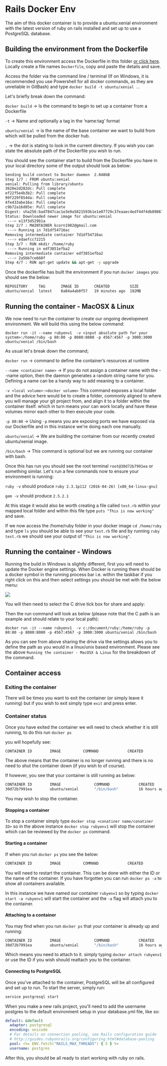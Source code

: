 # Rails Docker Env

The aim of this docker container is to provide a ubuntu:xenial environment with the latest version of ruby on rails installed and set up to use a PostgreSQL database.

## Building the environment from the Dockerfile

To create this environment access the Dockerfile in this folder [or click here](https://github.com/spartaglobal/Docker_Playground/blob/master/Environments/Programming_Languages/Ruby/Dockerfile). Locally create a file names `Dockerfile`, copy and paste the details and save.

Access the folder via the command line / terminal (If on Windows, it is recommended you use Powershell for all docker commands, as they are unreliable in GitBash) and type `docker build -t ubuntu/xenial .`.

Let's briefly break down the command:

`docker build` -> Is the command to begin to set up a container from a Dockerfile

`-t` -> Name and optionally a tag in the ‘name:tag’ format

`ubuntu/xenial` -> is the name of the base container we want to build from which will be pulled from the docker hub.

`.` -> the dot is stating to look in the current directory. If you wish you can state the absolute path of the Dockerfile you wish to run.

You should see the container start to build from the Dockerfile you have in your local directory some of the output should look as below:

```bash
Sending build context to Docker daemon  2.048kB
Step 1/7 : FROM ubuntu:xenial
xenial: Pulling from library/ubuntu
3620e2d282dc: Pull complete
ef22f5e4b3b2: Pull complete
99f229f854da: Pull complete
4fe433abe16a: Pull complete
c9b72a16d85e: Pull complete
Digest: sha256:bad7847cac1e3e9a5821593b1e1e07729c37eaaec4edf44f4db89867212e61e5
Status: Downloaded newer image for ubuntu:xenial
 ---> e13f3d529b1a
Step 2/7 : MAINTAINER kcorn1982@gmail.com
 ---> Running in 7d1df54716ac
Removing intermediate container 7d1df54716ac
 ---> edaefcc72215
Step 3/7 : RUN mkdir /home/ruby
 ---> Running in edf3851efba2
Removing intermediate container edf3851efba2
 ---> 2a5bb7ce660f
Step 4/7 : RUN apt-get update && apt-get -y upgrade
```

Once the dockerfile has built the environment if you run `docker images` you should see the below:

```bash
REPOSITORY     TAG       IMAGE ID       CREATED         SIZE
ubuntu/xenial  latest    8a84a4ab0f57   19 minutes ago  192MB
```

## Running the container - MacOSX & Linux
We now need to run the container to create our ongoing development environment. We will build this using the below command:


`docker run -it --name rubyenv1  -v <input absolute path for your system>:/home/ruby -p 80:80 -p 8080:8080 -p 4567:4567 -p 3000:3000 ubuntu/xenial /bin/bash`

As usual let's break down the command;

`docker run` -> command to define the container’s resources at runtime

`--name <container name>` -> If you do not assign a container name with the --name option, then the daemon generates a random string name for you. Defining a name can be a handy way to add meaning to a container.

`-v <local volume>:<docker volume>` This command exposes a local folder and the advice here would be to create a folder, commonly aligned to where you will manage your git project from, and align it to a folder within the container itself. which in turn means your can work locally and have these volumes mirror each other to then execute your code.

`-p 80:80` -> Using `-p` means you are exposing ports we have exposed via our Dockerfile and in this instance we're doing each one manually.

`ubuntu/xenial` -> We are building the container from our recently created ubuntu/xenial image.

`/bin/bash` -> This command is optional but we are running our container with bash.

Once this has run you should see the root terminal `root@30d72b7991ea` or something similar. Let's run a few commands now to ensure your environment is running:

`ruby -v` should produce  `ruby 2.3.1p112 (2016-04-26) [x86_64-linux-gnu]`

`gem -v` should produce `2.5.2.1`

At this stage it would also be worth creating a file called `test.rb` within your mapped local folder and within this file type `puts "This is now working"` and save.

If we now access the /home/ruby folder in your docker image `cd /home/ruby` and type `ls` you should be able to see your `test.rb` file and by running `ruby test.rb` we should see your output of `"This is now working"`.

## Running the container - Windows

Running the build in Windows is slightly different, first you will need to update the Docker engine settings. When Docker is running there should be a docker symbol in the running process bar i.e. within the taskbar if you right click on this and then select settings you should be met with the below menu:

![](images/Docker_Settings.PNG)

You will then need to select the C drive tick box for share and apply:

Then the run command will look as below (please note that the C path is an example and should relate to your local path):

`docker run -it --name rubyenv1  -v c:/document/ruby:/home/ruby -p 80:80 -p 8080:8080 -p 4567:4567 -p 3000:3000 ubuntu/xenial /bin/bash`

As you can see from above sharing the drive via the settings allows you to define the path as you would in a linux/unix based environment. Please see the above `Running the container - MacOSX & Linux` for the breakdown of the command.

## Container access

### Exiting the container
There will be times you want to exit the container (or simply leave it running) but if you wish to exit simply type `exit` and press enter.

### Container status

Once you have exited the container we will need to check whether it is still running, to do this run `docker ps`

you will hopefully see:

```bash
CONTAINER ID        IMAGE          COMMAND             CREATED             STATUS              PORTS         NAMES
```

The above means that the container is no longer running and there is no need to shut the container down (if you wish to of course).

If however, you see that your container is still running as below:
```bash
CONTAINER ID        IMAGE               COMMAND             CREATED             STATUS              PORTS                                                                NAMES
30d72b7991ea        ubuntu/xenial       "/bin/bash"         16 hours ago        Up 15 seconds       0.0.0.0:80->80/tcp, 0.0.0.0:4567->4567/tcp, 0.0.0.0:8080->8080/tcp   rubyenv1
```

You may wish to stop the container.

#### Stopping a container

To stop a container simply type `docker stop <conatiner name/conatiner ID>` so in the above instance `docker stop rubyenv1` will stop the container which can be reviewed by the `docker ps` command.

#### Starting a container

If when you run `docker ps` you see the below:

```bash
CONTAINER ID        IMAGE          COMMAND             CREATED             STATUS              PORTS         NAMES
```

You will need to restart the container. This can be done with either the ID or the name of the container. If you have forgotten you can run `docker ps -a` to show all containers available.

In this instance we have named our container `rubyenv1` so by typing `docker start -a rubyenv1` will start the container and the `-a` flag will attach you to the container.

#### Attaching to a container

You may find when you run `docker ps` that your container is already up and running:

```bash
CONTAINER ID        IMAGE               COMMAND             CREATED             STATUS              PORTS                                                                NAMES
30d72b7991ea        ubuntu/xenial       "/bin/bash"         16 hours ago        Up 15 seconds       0.0.0.0:80->80/tcp, 0.0.0.0:4567->4567/tcp, 0.0.0.0:8080->8080/tcp   rubyenv1
```

Which means you need to attach to it. simply typing `docker attach rubyenv1` or use the ID if you wish should reattach you to the container.

#### Connecting to PostgreSQL

Once you've attached to the container, PostgreSQL will be all configured and set up to run. To start the server, simply run:

```bash
service postgresql start
```
When you make a new rails project, you'll need to add the username postgres to the default environment setup in your database.yml file, like so:

```yaml
default: &default
  adapter: postgresql
  encoding: unicode
  # For details on connection pooling, see Rails configuration guide
  # http://guides.rubyonrails.org/configuring.html#database-pooling
  pool: <%= ENV.fetch("RAILS_MAX_THREADS") { 5 } %>
  username: postgres
```

After this, you should be all ready to start working with ruby on rails.
